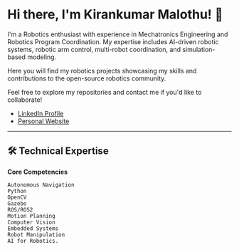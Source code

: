 # Hi there, I'm Kirankumar Malothu! 👋

I'm a Robotics enthusiast with experience in Mechatronics Engineering and Robotics Program Coordination. My expertise includes AI-driven robotic systems, robotic arm control, multi-robot coordination, and simulation-based modeling.

Here you will find my robotics projects showcasing my skills and contributions to the open-source robotics community.

Feel free to explore my repositories and contact me if you'd like to collaborate!

- [LinkedIn Profile](https://www.linkedin.com/in/kirankumarmalothu/)
- [Personal Website](https://malothu-kirankumar.netlify.app/)

---

## 🛠️ Technical Expertise
**Core Competencies**  
```
Autonomous Navigation
Python
OpenCV
Gazebo
ROS/ROS2
Motion Planning
Computer Vision
Embedded Systems
Robot Manipulation
AI for Robotics.
```
